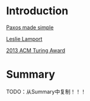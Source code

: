 # Introduction
[Paxos made simple](http://lamport.azurewebsites.net/pubs/paxos-simple.pdf)

[Leslie Lamport](http://www.lamport.org/)

[2013 ACM Turing Award](https://amturing.acm.org/award_winners/lamport_1205376.cfm)

# Summary
TODO：从Summary中复制！！！
